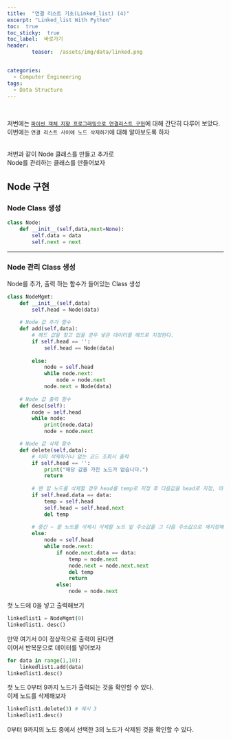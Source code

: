 ```yaml
---
title:  "연결 리스트 기초(Linked_list) (4)"  
excerpt: "Linked_list With Python"
toc:  true
toc_sticky:  true
toc_label:  바로가기
header:
        teaser:  /assets/img/data/linked.png


categories:
  - Computer Engineering
tags:
  - Data Structure
---
```

<br/>

저번에는 [`파이썬 객체 지향 프로그래밍으로 연결리스트 구현`](https://pome95.github.io/computer%20engineering/linked3/)에 대해 간단히 다루어 보았다.<br/>
이번에는 `연결 리스트 사이에 노드 삭제하기`에 대해 알아보도록 하자 <br/>

<br/> 
저번과 같이 Node 클래스를 만들고 추가로 <br/>
Node를 관리하는 클래스를 만들어보자

## Node 구현
### Node Class 생성
```python
class Node:
    def __init__(self,data,next=None):
        self.data = data
        self.next = next
```
---
### Node 관리 Class 생성
Node를 추가, 출력 하는 함수가 들어있는 Class 생성
```python
class NodeMgmt:
    def __init__(self,data)
        self.head = Node(data)
    
    # Node 값 추가 함수
    def add(self,data):
        # 헤드 값을 찾고 없을 경우 넣은 데이터를 헤드로 지정한다.
        if self.head == '':
            self.head == Node(data)
        
        else:
            node = self.head
            while node.next:
                node = node.next
            node.next = Node(data)
    
    # Node 값 출력 함수
    def desc(self):
        node = self.head
        while node:
            print(node.data)
            node = node.next

    # Node 값 삭제 함수
    def delete(self,data):
        # 이미 삭제하거나 없는 코드 조회시 출력
        if self.head == '':
            print("해당 값을 가진 노드가 없습니다.")
            return
        
        # 맨 앞 노드를 삭제할 경우 head를 temp로 지정 후 다음값을 head로 지정, 마지막에 head(temp)를 삭제한다.
        if self.head.data == data:
            temp = self.head
            self.head = self.head.next
            del temp
            
        # 중간 ~ 끝 노드를 삭제시 삭제할 노드 앞 주소값을 그 다음 주소값으로 재지정해서 연결 해준다.(추가와 동일)
        else:
            node = self.head
            while node.next:
                if node.next.data == data:
                    temp = node.next
                    node.next = node.next.next
                    del temp
                    return
                else:
                    node = node.next
```
첫 노드에 0을 넣고 출력해보기
```python
linkedlist1 = NodeMgmt(0)
linkedlist1. desc()
```
만약 여기서 0이 정상적으로 출력이 된다면 <br/>
이어서 반복문으로 데이터를 넣어보자

```python
for data in range(1,10):
    linkedlist1.add(data)
linkedlist1.desc()
```

첫 노드 0부터 9까지 노드가 출력되는 것을 확인할 수 있다.<br/>
이제 노드를 삭제해보자
```python
linkedlist1.delete(3) # 예시 3
linkedlist1.desc()
```
0부터 9까지의 노드 중에서 선택한 3의 노드가 삭제된 것을 확인할 수 있다.
